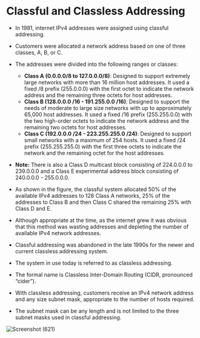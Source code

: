 # Classful and Classless Addressing

- In 1981, internet IPv4 addresses were assigned using classful addressing. 
- Customers were allocated a network address based on one of three classes, A, B, or C.
- The addresses were divided into the following ranges or classes:
    - **Class A (0.0.0.0/8 to 127.0.0.0/8)**: Designed to support extremely large networks with more than 16 million host addresses. It used a fixed /8 prefix (255.0.0.0) with the first octet to indicate the network address and the remaining three octets for host addresses.
    - **Class B (128.0.0.0 /16 - 191.255.0.0 /16)**: Designed to support the needs of moderate to large size networks with up to approximately 65,000 host addresses. It used a fixed /16 prefix (255.255.0.0) with the two high-order octets to indicate the network address and the remaining two octets for host addresses.
    - **Class C (192.0.0.0 /24 - 223.255.255.0 /24)**: Designed to support small networks with a maximum of 254 hosts. It used a fixed /24 prefix (255.255.255.0) with the first three octets to indicate the network and the remaining octet for the host addresses.
   
- **Note:** There is also a Class D multicast block consisting of 224.0.0.0 to 239.0.0.0 and a Class E experimental address block consisting of 240.0.0.0 - 255.0.0.0.

- As shown in the figure, the classful system allocated 50% of the available IPv4 addresses to 128 Class A networks, 25% of the addresses to Class B and then Class C shared the remaining 25% with Class D and E.
- Although appropriate at the time, as the internet grew it was obvious that this method was wasting addresses and depleting the number of available IPv4 network addresses.
- Classful addressing was abandoned in the late 1990s for the newer and current classless addressing system.
- The system in use today is referred to as classless addressing.
- The formal name is Classless Inter-Domain Routing (CIDR, pronounced “cider”).
- With classless addressing, customers receive an IPv4 network address and any size subnet mask, appropriate to the number of hosts required.
- The subnet mask can be any length and is not limited to the three subnet masks used in classful addressing.

![Screenshot (621)](https://user-images.githubusercontent.com/63872951/172224520-f162c84b-f4a4-42b0-a898-dea1de886523.png)

